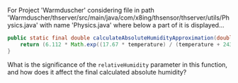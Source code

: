 For Project 'Warmduscher' considering file in path 'Warmduscher/thserver/src/main/java/com/x8ing/thsensor/thserver/utils/Physics.java' with name 'Physics.java' where below a part of it is displayed... 
```java
public static final double calculateAbsoluteHumidityApproximation(double temperature, double relativeHumidity) {
    return (6.112 * Math.exp((17.67 * temperature) / (temperature + 243.5)) * relativeHumidity * 2.1674) / ((273.15 + temperature));
}
```
What is the significance of the `relativeHumidity` parameter in this function, and how does it affect the final calculated absolute humidity?